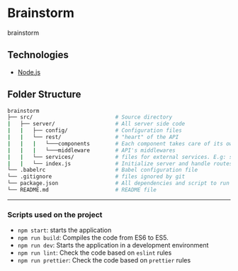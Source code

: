 # Brainstorm

brainstorm

## Technologies

- [Node.js](https://nodejs.org/en/)

## Folder Structure

```bash
brainstorm
├── src/                          # Source directory
|   ├── server/                   # All server side code
|   |   ├── config/               # Configuration files
|   |   └── rest/                 # "heart" of the API
|   |   |   └───components        # Each component takes care of its own routes, controller and model
|   |   |   └───middleware        # API's middlewares
|   |   └── services/             # files for external services. E.g: sending mails
|   |   └── index.js              # Initialize server and handle routes and services
└── .babelrc                      # Babel configuration file
└── .gitignore                    # files ignored by git
└── package.json                  # All dependencies and script to run the application
└── README.md                     # README file
```

---

### Scripts used on the project

- `npm start`: starts the application
- `npm run build`: Compiles the code from ES6 to ES5.
- `npm run dev`: Starts the application in a development environment
- `npm run lint`: Check the code based on `eslint` rules
- `npm run prettier`: Check the code based on `prettier` rules
